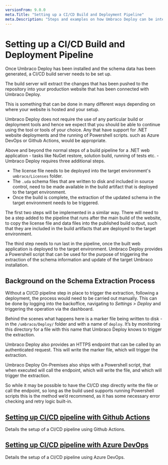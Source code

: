 ```yaml
---
versionFrom: 9.0.0
meta.Title: "Setting up a CI/CD Build and Deployment Pipeline"
meta.Description: "Steps and examples on how Umbraco Deploy can be integrated into an automated build and deployment pipeline"
---
```


# Setting up a CI/CD Build and Deployment Pipeline

Once Umbraco Deploy has been installed and the schema data has been generated, a CI/CD build server needs to be set up.

The build server will extract the changes that has been pushed to the repository into your production website that has been connected with Umbraco Deploy.

This is something that can be done in many different ways depending on where your website is hosted and your setup.

Umbraco Deploy does not require the use of any particular build or deployment tools and hence we expect that you should be able to continue using the tool or tools of your choice. Any that have support for .NET website deployments and the running of Powershell scripts. such as Azure DevOps or Github Actions, would be appropriate.

Above and beyond the normal steps of a build pipeline for a .NET web application - tasks like NuGet restore, solution build, running of tests etc. - Umbraco Deploy requires three additional steps.

- The license file needs to be deployed into the target environment's `umbraco/Licenses` folder.
- The `.uda` schema files that are written to disk and included in source control, need to be made available in the build artifact that is deployed to the target environment.
- Once the build is complete, the extraction of the updated schema in the target environment needs to be triggered.

The first two steps will be implemented in a similar way.  There will need to be a step added to the pipeline that runs after the main build of the website, to copy the license file and data files into the published build output, such that they are included in the build artifacts that are deployed to the target environment.

The third step needs to run last in the pipeline, once the built web application is deployed to the target environment.  Umbraco Deploy provides a Powershell script that can be used for the purpose of triggering the extraction of the schema information and update of the target Umbraco installation.

## Background on the Schema Extraction Process

Without a CI/CD pipeline step in place to trigger the extraction, following a deployment, the process would need to be carried out manually. This can be done by logging into the backoffice, navigating to _Settings > Deploy_ and triggering the operation via the dashboard.

Behind the scenes what happens here is a marker file being written to disk - in the `/umbraco/Deploy/` folder and with a name of `deploy`.  It’s by monitoring this directory for a file with this name that Umbraco Deploy knows to trigger the extraction.

Umbraco Deploy also provides an HTTPS endpoint that can be called by an authenticated request.  This will write the marker file, which will trigger the extraction.

Umbraco Deploy On-Premises also ships with a Powershell script, that when executed will call the endpoint, which will write the file, and which will trigger the extraction.

So while it may be possible to have the CI/CD step directly write the file or call the endpoint, so long as the build used supports running Powershell scripts this is the method we’d recommend, as it has some necessary error checking and retry logic built-in.

## [Setting up CI/CD pipeline with Github Actions](ci-cd-github-actions.md)

Details the setup of a CI/CD pipeline using Github Actions.

## [Setting up CI/CD pipeline with Azure DevOps](ci-cd-azure-dev-ops.md)

Details the setup of a CI/CD pipeline using Azure DevOps.
